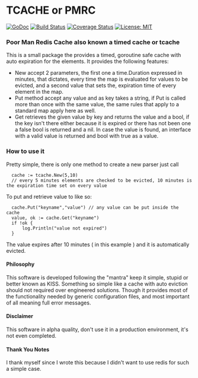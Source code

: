 # TCACHE or PMRC

[![GoDoc](https://godoc.org/github.com/wind85/tcache?status.svg)](https://godoc.org/github.com/wind85/tcache)
[![Build Status](https://travis-ci.org/wind85/tcache.svg?branch=master)](https://travis-ci.org/wind85/tcache)
[![Coverage Status](https://coveralls.io/repos/github/wind85/tcache/badge.svg?branch=master)](https://coveralls.io/github/wind85/tcache?branch=master)
[![License: MIT](https://img.shields.io/badge/License-MIT-yellow.svg)](https://opensource.org/licenses/MIT)
### Poor Man Redis Cache also known a timed cache or tcache
This is a small package the provides a timed, goroutine safe cache with auto expiration
for the elements. It provides the following features:

- New accept 2 parameters, the first one a time.Duration expressed in minutes, that dictates,
  every time the map is evaluated for values to be evicted, and a second value that sets the,
  expiration time of every element in the map.
- Put method accept any value and as key takes a string, if Put is called more than once
  with the same value, the same rules that apply to a standard map apply here as well.
- Get retrieves the given value by key and returns the value and a bool, if the key isn't
  there either because it is expired or there has not been one a false bool is returned and
  a nil. In case the value is found, an interface with a valid value is returned and bool with
  true as a value.

### How to use it

Pretty simple, there is only one method to create a new parser just call 
```
  cache := tcache.New(5,10) 
  // every 5 minutes elements are checked to be evicted, 10 minutes is the expiration time set on every value
```
To put and retrieve value to like so:
```
  cache.Put("keyname","value") // any value can be put inside the cache
  value, ok := cache.Get("keyname")
  if !ok {
      log.Println("value not expired")
  }
```
The value expires after 10 minutes ( in this example ) and it is automatically evicted.

#### Philosophy
This software is developed following the "mantra" keep it simple, stupid or better known as
KISS. Something so simple like a cache with auto eviction should not required over engineered 
solutions. Though it provides most of the functionality needed by generic configuration files, 
and most important of all meaning full error messages.

#### Disclaimer
This software in alpha quality, don't use it in a production environment, it's not even
completed.

#### Thank You Notes
I thank myself since I wrote this because I didn't want to use redis for such a simple case.
